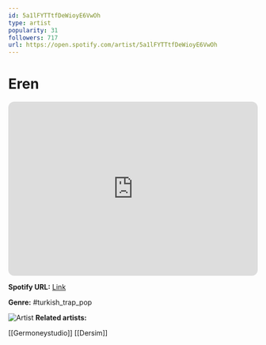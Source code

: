 ```yaml
---
id: 5a1lFYTTtfDeWioyE6VwOh
type: artist
popularity: 31
followers: 717
url: https://open.spotify.com/artist/5a1lFYTTtfDeWioyE6VwOh
---
```

# Eren

<iframe style="border-radius:12px" src="https://open.spotify.com/embed/artist/5a1lFYTTtfDeWioyE6VwOh" width="100%" height="352" frameBorder="0" allowfullscreen="" allow="autoplay; clipboard-write; encrypted-media; fullscreen; picture-in-picture" loading="lazy"></iframe>

**Spotify URL:** [Link](https://open.spotify.com/artist/5a1lFYTTtfDeWioyE6VwOh)

**Genre:**  #turkish_trap_pop

![Artist](https://i.scdn.co/image/ab6761610000e5eb6f312920d765223447f31139)
**Related artists:**

[[Germoneystudio]]
[[Dersim]]
